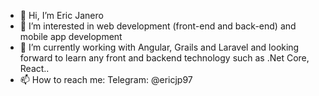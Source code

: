 - 👋 Hi, I’m Eric Janero
- 👀 I’m interested in web development (front-end and back-end) and mobile app development
- 🌱 I’m currently working with Angular, Grails and Laravel and looking forward to learn any front and backend technology such as .Net Core, React..
- 📫 How to reach me: Telegram: @ericjp97

<!---
ejanerop/ejanerop is a ✨ special ✨ repository because its `README.md` (this file) appears on your GitHub profile.
You can click the Preview link to take a look at your changes.
--->

